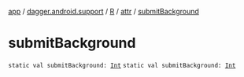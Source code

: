 [app](../../../index.md) / [dagger.android.support](../../index.md) / [R](../index.md) / [attr](index.md) / [submitBackground](./submit-background.md)

# submitBackground

`static val submitBackground: `[`Int`](https://kotlinlang.org/api/latest/jvm/stdlib/kotlin/-int/index.html)
`static val submitBackground: `[`Int`](https://kotlinlang.org/api/latest/jvm/stdlib/kotlin/-int/index.html)